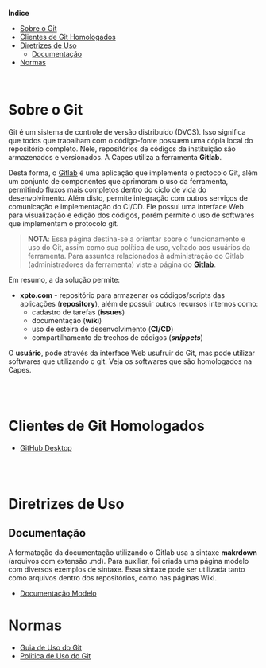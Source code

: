 **Índice**
- [Sobre o Git](#sobre-o-git)
- [Clientes de Git Homologados](#clientes-de-git-homologados)
- [Diretrizes de Uso](#diretrizes-de-uso)
  - [Documentação](#documentação)
- [Normas](#normas)

<br>

# Sobre o Git
Git é um sistema de controle de versão distribuído (DVCS). Isso significa que todos que trabalham com o código-fonte possuem uma cópia local do repositório completo. Nele, repositórios de códigos da instituição são armazenados e versionados. A Capes utiliza a ferramenta **Gitlab**.

Desta forma, o [Gitlab](https://about.gitlab.com/features/) é uma aplicação que implementa o protocolo Git, além um conjunto de componentes que aprimoram o uso da ferramenta, permitindo fluxos mais completos dentro do ciclo de vida do desenvolvimento. Além disto, permite integração com outros serviços de comunicação e implementação do CI/CD. Ele possui uma interface Web para visualização e edição dos códigos, porém permite o uso de softwares que implementam o protocolo git.

> **NOTA**: Essa página destina-se a orientar sobre o funcionamento e uso do Git, assim como sua política de uso, voltado aos usuários da ferramenta. Para assuntos relacionados à administração do Gitlab (administradores da ferramenta) viste a página do **[Gitlab](https://xpto.com/cgii/armazenamento/git/gitlab/wikis/home)**. 

Em resumo, a da solução permite:
* **xpto.com** - repositório para armazenar os códigos/scripts das aplicações (**repository**), além de possuir outros recursos internos como: 
  * cadastro de tarefas (**issues**)
  * documentação (**wiki**) 
  * uso de esteira de desenvolvimento (**CI/CD**)
  * compartilhamento de trechos de códigos (***snippets***)

O **usuário**, pode através da interface Web usufruir do Git, mas pode utilizar softwares que utilizando o git. Veja os softwares que são homologados na Capes.

<br><br>

# Clientes de Git Homologados
* [GitHub Desktop](./procedimentos-operacionais/githubdesktop.md)


<br><br>

# Diretrizes de Uso
## Documentação
A formatação da documentação utilizando o Gitlab usa a sintaxe **makrdown** (arquivos com extensão .md). Para auxiliar, foi criada uma página modelo com diversos exemplos de sintaxe.
Essa sintaxe pode ser utilizada tanto como arquivos dentro dos repositórios, como nas páginas Wiki. 

* [Documentação Modelo](https://xpto.com/cgii/armazenamento/git/gitlab-wiki-modelo)

# Normas
* [Guia de Uso do Git](./norma-de-uso/Guia-de-uso-Git.md)
* [Politica de Uso do Git](./norma-de-uso/Politica_de_Uso.md)
 